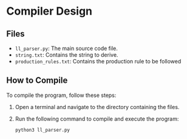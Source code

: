 # Compiler Design

## Files

- `ll_parser.py`: The main source code file.
- `string.txt`: Contains the string to derive.
- `production_rules.txt`: Contains the production rule to be followed


## How to Compile

To compile the program, follow these steps:

1. Open a terminal and navigate to the directory containing the files.
2. Run the following command to compile and execute the program:

    `python3 ll_parser.py`
